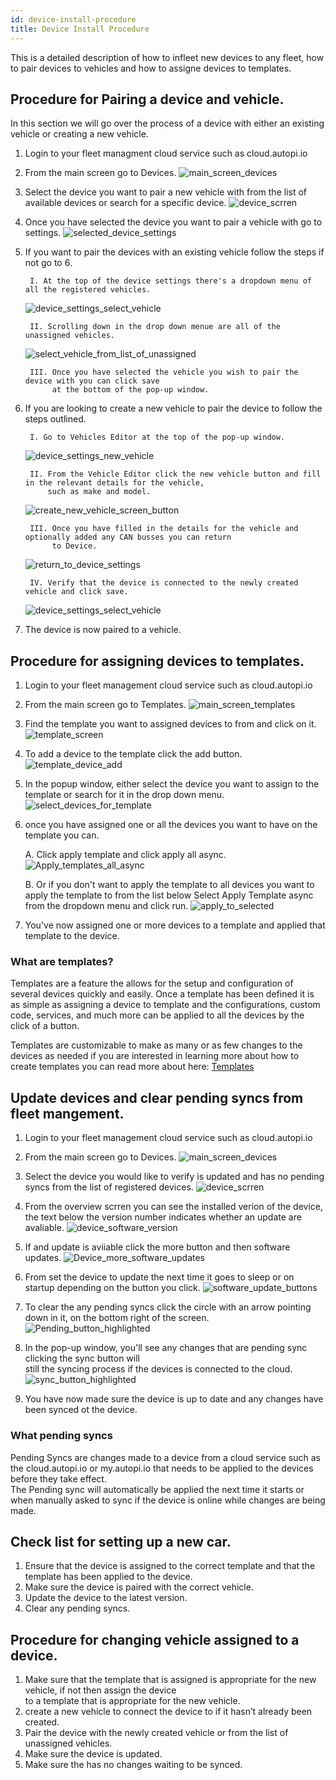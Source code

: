 ```yaml
---
id: device-install-procedure
title: Device Install Procedure 
---
```


This is a detailed description of how to infleet new devices to any fleet, how to pair devices to vehicles and how to assigne devices to templates. 

## Procedure for Pairing a device and vehicle. 
In this section we will go over the process of a device with either an existing vehicle or creating a new vehicle. 

1. Login to your fleet managment cloud service such as cloud.autopi.io

2. From the main screen go to Devices. 
![main_screen_devices](/img/cloud/fleet/device_vehicles_templates/main_screen_devices.jpg)

3. Select the device you want to pair a new vehicle with from the list of available devices or search for a specific device.
![device_scrren](/img/cloud/fleet/device_vehicles_templates/device_screen.jpg)

4. Once you have selected the device you want to pair a vehicle with go to settings. 
![selected_device_settings](/img/cloud/fleet/device_vehicles_templates/selected_device_settings.jpg)

5. If you want to pair the devices with an existing vehicle follow the steps if not go to 6.   

        I. At the top of the device settings there's a dropdown menu of all the registered vehicles.
    ![device_settings_select_vehicle](/img/cloud/fleet/device_vehicles_templates/device_settings_select_vehicle.png)

        II. Scrolling down in the drop down menue are all of the unassigned vehicles.
    ![select_vehicle_from_list_of_unassigned](/img/cloud/fleet/device_vehicles_templates/select_vehicle_from_list_of_unassigned.png) 

        III. Once you have selected the vehicle you wish to pair the device with you can click save    
             at the bottom of the pop-up window.

6. If you are looking to create a new vehicle to pair the device to follow the steps outlined.       
  
    
        I. Go to Vehicles Editor at the top of the pop-up window.
    ![device_settings_new_vehicle](/img/cloud/fleet/device_vehicles_templates/device_settings_new_vehicle.png)

        II. From the Vehicle Editor click the new vehicle button and fill in the relevant details for the vehicle,   
            such as make and model.   
    ![create_new_vehicle_screen_button](/img/cloud/fleet/device_vehicles_templates/create_new_vehicle_screen_button.png)

        III. Once you have filled in the details for the vehicle and optionally added any CAN busses you can return   
             to Device.   
    ![return_to_device_settings](/img/cloud/fleet/device_vehicles_templates/return_to_device_settings.png)

        IV. Verify that the device is connected to the newly created vehicle and click save. 
    ![device_settings_select_vehicle](/img/cloud/fleet/device_vehicles_templates/device_settings_select_vehicle.png)
7. The device is now paired to a vehicle.

## Procedure for assigning devices to templates. 

1. Login to your fleet management cloud service such as cloud.autopi.io

2. From the main screen go to Templates. 
![main_screen_templates](/img/cloud/fleet/device_vehicles_templates/main_screen_templates.png)

3. Find the template you want to assigned devices to from and click on it. 
![template_screen](/img/cloud/fleet/device_vehicles_templates/template_screen.png)

4. To add a device to the template click the add button.
![template_device_add](/img/cloud/fleet/device_vehicles_templates/template_device_add.png)

5. In the popup window, either select the device you want to assign to the template or search for it in the drop down menu.
![select_devices_for_template](/img/cloud/fleet/device_vehicles_templates/select_devices_for_template.png)

6. once you have assigned one or all the devices you want to have on the template you can.
    
    A. Click apply template and click apply all async.
    ![Apply_templates_all_async](/img/cloud/fleet/device_vehicles_templates/Apply_templates_all_async.png) 

    B. Or if you don't want to apply the template to all devices you want to apply the template to from the list below Select Apply Template async from the dropdown menu and click run.
    ![apply_to_selected](/img/cloud/fleet/device_vehicles_templates/apply_to_selected.png)

7. You've now assigned one or more devices to a template and applied that template to the device.

### What are templates?
Templates are a feature the allows for the setup and configuration of several devices quickly and easily. 
Once a template has been defined it is as simple as assigning a device to template and the configurations, custom code,
services, and much more can be applied to all the devices by the click of a button.   

Templates are customizable to make as many or as few changes to the devices as needed if you are interested in learning more about how to create templates you can read more about here: [Templates](/cloud/fleet/templates.md)


## Update devices and clear pending syncs from fleet mangement.

1. Login to your fleet management cloud service such as cloud.autopi.io

2. From the main screen go to Devices. 
![main_screen_devices](/img/cloud/fleet/device_vehicles_templates/main_screen_devices.jpg)

3. Select the device you would like to verify is updated and has no pending syncs from the list of registered devices. 
![device_scrren](/img/cloud/fleet/device_vehicles_templates/device_screen.jpg)

4. From the overview scrren you can see the installed verion of the device, the text below the version number indicates whether an update are avaliable. 
![device_software_version](/img/cloud/fleet/device_vehicles_templates/device_software_version.png) 

5. If and update is aviiable click the more button and then software updates.
![Device_more_software_updates](/img/cloud/fleet/device_vehicles_templates/Device_more_software_updates.png)

6. From set the device to update the next time it goes to sleep or on startup depending on the button you click.
![software_update_buttons](/img/cloud/fleet/device_vehicles_templates/software_update_buttons.png) 

7. To clear the any pending syncs click the circle with an arrow pointing down in it, on the bottom right of the screen.
![Pending_button_highlighted](/img/cloud/fleet/device_vehicles_templates/Pending_button_highlighted.png)

8. In the pop-up window, you'll see any changes that are pending sync clicking the sync button will   
still the syncing process if the devices is connected to the cloud.
![sync_button_highlighted](/img/cloud/fleet/device_vehicles_templates/sync_button_highlighted.png)

9. You have now made sure the device is up to date and any changes have been synced ot the device. 

### What pending syncs 
Pending Syncs are changes made to a device from a cloud service such as the cloud.autopi.io or my.autopi.io that 
   needs to be applied to the devices before they take effect.   
The Pending sync will automatically be applied the next time it starts or when manually asked to sync
   if the device is online while changes are being made. 


## Check list for setting up a new car.
1.	Ensure that the device is assigned to the correct template and that the template has been applied to the device. 
2.	Make sure the device is paired with the correct vehicle.
3.	Update the device to the latest version. 
4.	Clear any pending syncs. 

## Procedure for changing vehicle assigned to a device.
1.	Make sure that the template that is assigned is appropriate for the new vehicle, if not then assign the device   
    to a template that is appropriate for the new vehicle.
2.	create a new vehicle to connect the device to if it hasn’t already been created.
3.	Pair the device with the newly created vehicle or from the list of unassigned vehicles.  
4.	Make sure the device is updated.
5.	Make sure the has no changes waiting to be synced. 
